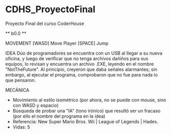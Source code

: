 # CDHS_ProyectoFinal
 Proyecto Final del curso CoderHouse

** b0.0 **

MOVEMENT
[WASD]  Move Player
[SPACE] Jump

IDEA
Dúo de programadores se encuentra con un USB al llegar a su nueva oficina, y luego de verificar que no tenga archivos dañiños para sus equipos, lo revisan y encuentra un archivo .EXE, leyendo en el nombre "NotTheFuture". Al principio, creyeron que daba señales alarmantes; sin embargo, al ejecutar el programa, comprobaron que no fue para nada lo que pensaron.

MECÁNICA
- Movimiento al estilo isométrico (por ahora, no se puede con mouse, sino con WASD y espacio)
- Búsqueda de probar una "IA" (tono irónico) que resultó ser un fracaso (por ello el nombre del programa en la idea)
- Referencia: New Super Mario Bros. Wii | League of Legends | Hades.
- Vidas: 5